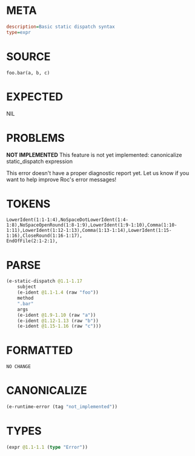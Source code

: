 # META
~~~ini
description=Basic static dispatch syntax
type=expr
~~~
# SOURCE
~~~roc
foo.bar(a, b, c)
~~~
# EXPECTED
NIL
# PROBLEMS
**NOT IMPLEMENTED**
This feature is not yet implemented: canonicalize static_dispatch expression

This error doesn't have a proper diagnostic report yet. Let us know if you want to help improve Roc's error messages!

# TOKENS
~~~zig
LowerIdent(1:1-1:4),NoSpaceDotLowerIdent(1:4-1:8),NoSpaceOpenRound(1:8-1:9),LowerIdent(1:9-1:10),Comma(1:10-1:11),LowerIdent(1:12-1:13),Comma(1:13-1:14),LowerIdent(1:15-1:16),CloseRound(1:16-1:17),
EndOfFile(2:1-2:1),
~~~
# PARSE
~~~clojure
(e-static-dispatch @1.1-1.17
	subject
	(e-ident @1.1-1.4 (raw "foo"))
	method
	".bar"
	args
	(e-ident @1.9-1.10 (raw "a"))
	(e-ident @1.12-1.13 (raw "b"))
	(e-ident @1.15-1.16 (raw "c")))
~~~
# FORMATTED
~~~roc
NO CHANGE
~~~
# CANONICALIZE
~~~clojure
(e-runtime-error (tag "not_implemented"))
~~~
# TYPES
~~~clojure
(expr @1.1-1.1 (type "Error"))
~~~
